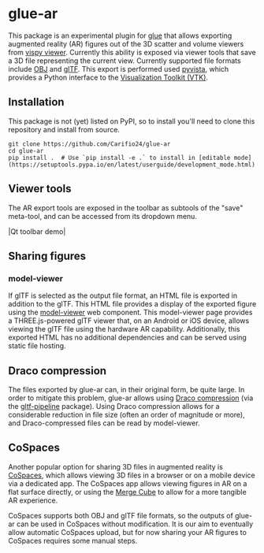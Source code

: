 # glue-ar

This package is an experimental plugin for [glue](<ttps://glueviz.org/>) that allows exporting augmented reality (AR)
figures out of the 3D scatter and volume viewers from [vispy viewer](https://github.com/glue-viz/glue-vispy-viewers>).
Currently this ability is exposed via viewer tools that save a 3D file representing the current view. Currently supported
file formats include [OBJ](https://en.wikipedia.org/wiki/Wavefront_.obj_file) and [glTF](https://www.khronos.org/gltf/).
This export is performed used [pyvista](https://pyvista.org/), which provides a Python interface to the [Visualization Toolkit (VTK)](https://vtk.org/).


## Installation

This package is not (yet) listed on PyPI, so to install you'll need to clone this repository and install from source.

```
git clone https://github.com/Carifio24/glue-ar
cd glue-ar
pip install .  # Use `pip install -e .` to install in [editable mode](https://setuptools.pypa.io/en/latest/userguide/development_mode.html)
```


## Viewer tools

The AR export tools are exposed in the toolbar as subtools of the "save" meta-tool, and can be accessed from its dropdown menu.

|Qt toolbar demo|


## Sharing figures

### model-viewer

If glTF is selected as the output file format, an HTML file is exported in addition to the glTF. This HTML file provides a display
of the exported figure using the [model-viewer](https://modelviewer.dev) web component. This model-viewer page provides a THREE.js-powered
glTF viewer that, on an Android or iOS device, allows viewing the glTF file using the hardware AR capability. Additionally, this exported HTML
has no additional dependencies and can be served using static file hosting.

## Draco compression

The files exported by glue-ar can, in their original form, be quite large. In order to mitigate this problem, glue-ar allows using 
[Draco compression](https://google.github.io/draco/) (via the [gltf-pipeline](https://github.com/CesiumGS/gltf-pipeline) package). Using Draco compression
allows for a considerable reduction in file size (often an order of magnitude or more), and Draco-compressed files can be read by model-viewer.

## CoSpaces

Another popular option for sharing 3D files in augmented reality is [CoSpaces](https://www.cospaces.io), which allows viewing 3D files in a browser
or on a mobile device via a dedicated app. The CoSpaces app allows viewing figures in AR on a flat surface directly, or using the [Merge Cube](https://mergeedu.com/cube)
to allow for a more tangible AR experience.

CoSpaces supports both OBJ and glTF file formats, so the outputs of glue-ar can be used in CoSpaces without modification. It is our aim to eventually allow
automatic CoSpaces upload, but for now sharing your AR figures to CoSpaces requires some manual steps.
